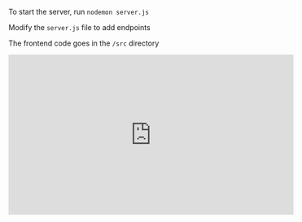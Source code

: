 To start the server, run `nodemon server.js`

Modify the `server.js` file to add endpoints

The frontend code goes in the `/src` directory

<iframe width="560" height="315" src="https://www.youtube.com/embed/3TpX77pc9rI" frameborder="0" allow="accelerometer; autoplay; encrypted-media; gyroscope; picture-in-picture" allowfullscreen></iframe>
